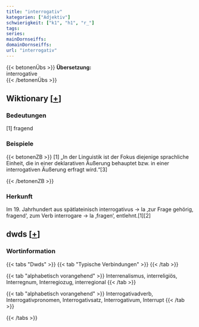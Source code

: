 ```yaml
---
title: "interrogativ"
kategorien: ["Adjektiv"]
schwierigkeit: ["k1", "h1", "r_"]
tags:
series:
mainDornseiffs:
domainDornseiffs:
url: "interrogativ"
---
```


{{< betonenÜbs >}}
**Übersetzung:**  
interrogative  
{{< /betonenÜbs >}}

## Wiktionary [[+](https://de.wiktionary.org/wiki/interrogativ)]

### Bedeutungen
[1] fragend  

### Beispiele
{{< betonenZB >}}
[1] „In der Linguistik ist der Fokus diejenige sprachliche Einheit, die in einer deklarativen Äußerung behauptet bzw. in einer interrogativen Äußerung erfragt wird.“[3]  

{{< /betonenZB >}}
### Herkunft
Im 19. Jahrhundert aus spätlateinisch interrogativus → la ‚zur Frage gehörig, fragend‘, zum Verb interrogare → la ‚fragen‘, entlehnt.[1][2]  



## dwds [[+](https://www.dwds.de/wb/interrogativ)]

### Wortinformation
{{< tabs "Dwds" >}}
{{< tab "Typische Verbindungen" >}}
{{< /tab >}}

{{< tab "alphabetisch vorangehend" >}}
Interrenalismus, interreligiös, Interregnum, Interregiozug, interregional
{{< /tab >}}

{{< tab "alphabetisch vorangehend" >}}
Interrogativadverb, Interrogativpronomen, Interrogativsatz, Interrogativum, Interrupt
{{< /tab >}}

{{< /tabs >}}

